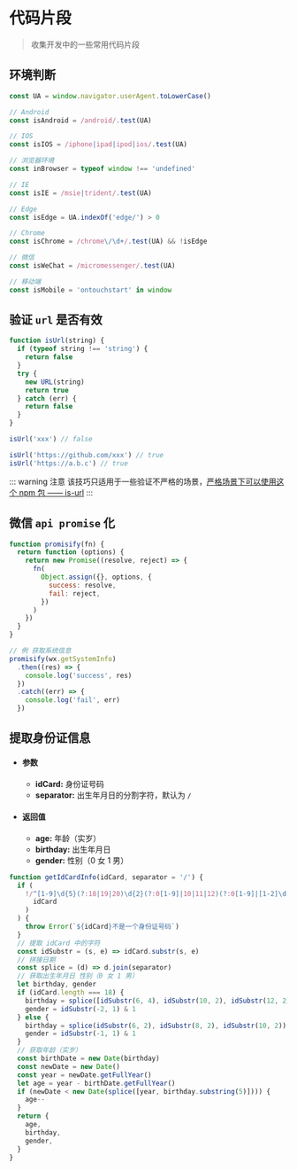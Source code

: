 ---
---

# 代码片段

> 收集开发中的一些常用代码片段

## 环境判断

```js
const UA = window.navigator.userAgent.toLowerCase()

// Android
const isAndroid = /android/.test(UA)

// IOS
const isIOS = /iphone|ipad|ipod|ios/.test(UA)

// 浏览器环境
const inBrowser = typeof window !== 'undefined'

// IE
const isIE = /msie|trident/.test(UA)

// Edge
const isEdge = UA.indexOf('edge/') > 0

// Chrome
const isChrome = /chrome\/\d+/.test(UA) && !isEdge

// 微信
const isWeChat = /micromessenger/.test(UA)

// 移动端
const isMobile = 'ontouchstart' in window
```

## 验证 `url` 是否有效

```js
function isUrl(string) {
  if (typeof string !== 'string') {
    return false
  }
  try {
    new URL(string)
    return true
  } catch (err) {
    return false
  }
}

isUrl('xxx') // false

isUrl('https://github.com/xxx') // true
isUrl('https://a.b.c') // true
```

::: warning 注意
该技巧只适用于一些验证不严格的场景，[严格场景下可以使用这个 npm 包 —— is-url](https://github.com/segmentio/is-url)
:::

## 微信 `api promise` 化

```js
function promisify(fn) {
  return function (options) {
    return new Promise((resolve, reject) => {
      fn(
        Object.assign({}, options, {
          success: resolve,
          fail: reject,
        })
      )
    })
  }
}

// 例 获取系统信息
promisify(wx.getSystemInfo)
  .then((res) => {
    console.log('success', res)
  })
  .catch((err) => {
    console.log('fail', err)
  })
```

## 提取身份证信息

- #### 参数

  - **idCard:** 身份证号码
  - **separator:** 出生年月日的分割字符，默认为 `/`

- #### 返回值

  - **age:** 年龄（实岁）
  - **birthday:** 出生年月日
  - **gender:** 性别（0 女 1 男）

```js
function getIdCardInfo(idCard, separator = '/') {
  if (
    !/^[1-9]\d{5}(?:18|19|20)\d{2}(?:0[1-9]|10|11|12)(?:0[1-9]|[1-2]\d|30|31)\d{3}[\dXx]$/.test(
      idCard
    )
  ) {
    throw Error(`${idCard}不是一个身份证号码`)
  }
  // 提取 idCard 中的字符
  const idSubstr = (s, e) => idCard.substr(s, e)
  // 拼接日期
  const splice = (d) => d.join(separator)
  // 获取出生年月日 性别（0 女 1 男）
  let birthday, gender
  if (idCard.length === 18) {
    birthday = splice([idSubstr(6, 4), idSubstr(10, 2), idSubstr(12, 2)])
    gender = idSubstr(-2, 1) & 1
  } else {
    birthday = splice(idSubstr(6, 2), idSubstr(8, 2), idSubstr(10, 2))
    gender = idSubstr(-1, 1) & 1
  }
  // 获取年龄（实岁）
  const birthDate = new Date(birthday)
  const newDate = new Date()
  const year = newDate.getFullYear()
  let age = year - birthDate.getFullYear()
  if (newDate < new Date(splice([year, birthday.substring(5)]))) {
    age--
  }
  return {
    age,
    birthday,
    gender,
  }
}
```
